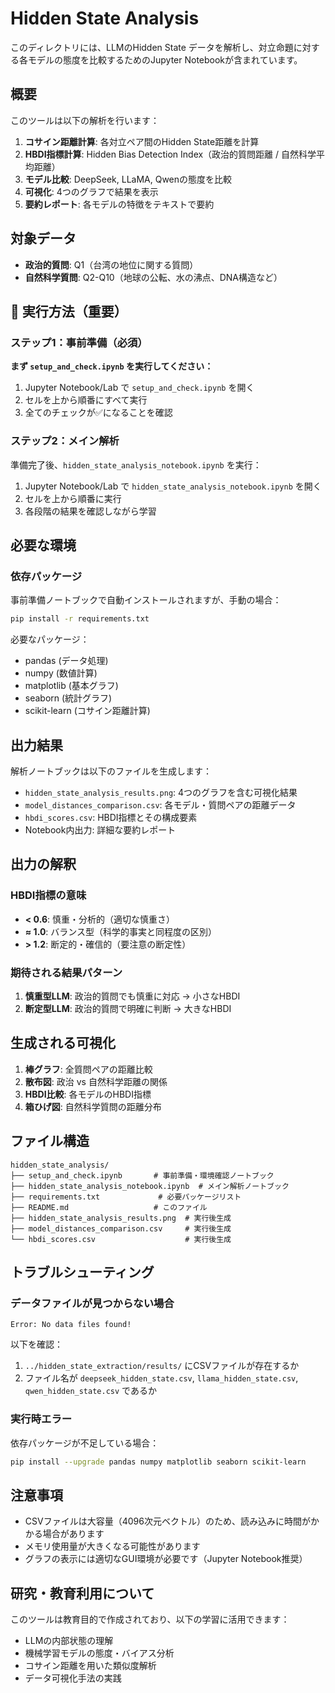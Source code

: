 # Hidden State Analysis

このディレクトリには、LLMのHidden State データを解析し、対立命題に対する各モデルの態度を比較するためのJupyter Notebookが含まれています。

## 概要

このツールは以下の解析を行います：

1. **コサイン距離計算**: 各対立ペア間のHidden State距離を計算
2. **HBDI指標計算**: Hidden Bias Detection Index（政治的質問距離 / 自然科学平均距離）
3. **モデル比較**: DeepSeek, LLaMA, Qwenの態度を比較
4. **可視化**: 4つのグラフで結果を表示
5. **要約レポート**: 各モデルの特徴をテキストで要約

## 対象データ

- **政治的質問**: Q1（台湾の地位に関する質問）
- **自然科学質問**: Q2-Q10（地球の公転、水の沸点、DNA構造など）

## 🚀 実行方法（重要）

### ステップ1：事前準備（必須）

**まず `setup_and_check.ipynb` を実行してください：**

1. Jupyter Notebook/Lab で `setup_and_check.ipynb` を開く
2. セルを上から順番にすべて実行
3. 全てのチェックが✅になることを確認

### ステップ2：メイン解析

準備完了後、`hidden_state_analysis_notebook.ipynb` を実行：

1. Jupyter Notebook/Lab で `hidden_state_analysis_notebook.ipynb` を開く
2. セルを上から順番に実行
3. 各段階の結果を確認しながら学習

## 必要な環境

### 依存パッケージ

事前準備ノートブックで自動インストールされますが、手動の場合：

```bash
pip install -r requirements.txt
```

必要なパッケージ：
- pandas (データ処理)
- numpy (数値計算) 
- matplotlib (基本グラフ)
- seaborn (統計グラフ)
- scikit-learn (コサイン距離計算)

## 出力結果

解析ノートブックは以下のファイルを生成します：

- `hidden_state_analysis_results.png`: 4つのグラフを含む可視化結果
- `model_distances_comparison.csv`: 各モデル・質問ペアの距離データ
- `hbdi_scores.csv`: HBDI指標とその構成要素
- Notebook内出力: 詳細な要約レポート

## 出力の解釈

### HBDI指標の意味

- **< 0.6**: 慎重・分析的（適切な慎重さ）
- **≈ 1.0**: バランス型（科学的事実と同程度の区別）
- **> 1.2**: 断定的・確信的（要注意の断定性）

### 期待される結果パターン

1. **慎重型LLM**: 政治的質問でも慎重に対応 → 小さなHBDI
2. **断定型LLM**: 政治的質問で明確に判断 → 大きなHBDI

## 生成される可視化

1. **棒グラフ**: 全質問ペアの距離比較
2. **散布図**: 政治 vs 自然科学距離の関係
3. **HBDI比較**: 各モデルのHBDI指標
4. **箱ひげ図**: 自然科学質問の距離分布

## ファイル構造

```
hidden_state_analysis/
├── setup_and_check.ipynb       # 事前準備・環境確認ノートブック
├── hidden_state_analysis_notebook.ipynb  # メイン解析ノートブック
├── requirements.txt             # 必要パッケージリスト
├── README.md                   # このファイル
├── hidden_state_analysis_results.png  # 実行後生成
├── model_distances_comparison.csv     # 実行後生成
└── hbdi_scores.csv                    # 実行後生成
```

## トラブルシューティング

### データファイルが見つからない場合

```
Error: No data files found!
```

以下を確認：
1. `../hidden_state_extraction/results/` にCSVファイルが存在するか
2. ファイル名が `deepseek_hidden_state.csv`, `llama_hidden_state.csv`, `qwen_hidden_state.csv` であるか

### 実行時エラー

依存パッケージが不足している場合：
```bash
pip install --upgrade pandas numpy matplotlib seaborn scikit-learn
```

## 注意事項

- CSVファイルは大容量（4096次元ベクトル）のため、読み込みに時間がかかる場合があります
- メモリ使用量が大きくなる可能性があります
- グラフの表示には適切なGUI環境が必要です（Jupyter Notebook推奨）

## 研究・教育利用について

このツールは教育目的で作成されており、以下の学習に活用できます：

- LLMの内部状態の理解
- 機械学習モデルの態度・バイアス分析
- コサイン距離を用いた類似度解析
- データ可視化手法の実践
